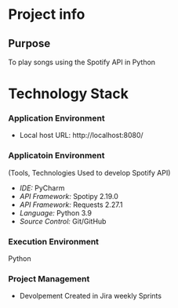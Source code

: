 # Project info

## Purpose
To play songs using the Spotify API in Python

# Technology Stack

### Application Environment

- Local host URL: http://localhost:8080/



### Applicatoin Environment
(Tools, Technologies Used to develop Spotify API)

- *IDE:* PyCharm
- *API Framework:* Spotipy 2.19.0
- *API Framework:* Requests 2.27.1
- *Language:* Python 3.9
- *Source Control:* Git/GitHub

### Execution Environment
Python


### Project Management
- Devolpement Created in Jira weekly Sprints